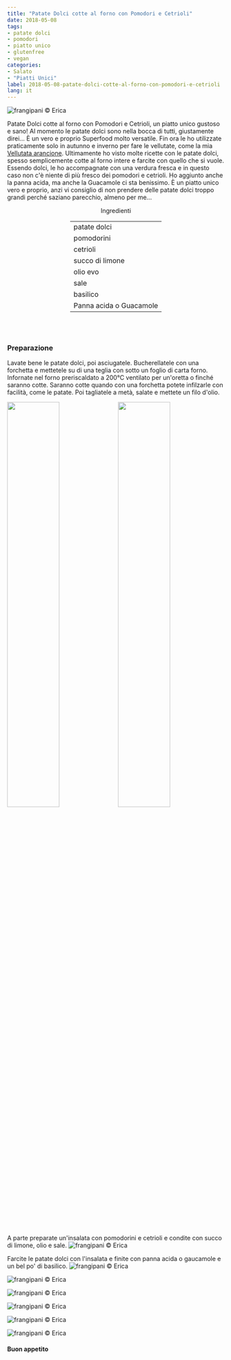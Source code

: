 ```yaml
---
title: "Patate Dolci cotte al forno con Pomodori e Cetrioli"
date: 2018-05-08
tags:
- patate dolci
- pomodori
- piatto unico
- glutenfree
- vegan
categories:
- Salato
- "Piatti Unici"
label: 2018-05-08-patate-dolci-cotte-al-forno-con-pomodori-e-cetrioli
lang: it
---
```

![](header.jpg "frangipani © Erica")

Patate Dolci cotte al forno con Pomodori e Cetrioli, un piatto unico gustoso e sano! Al momento le patate dolci sono nella bocca di tutti, giustamente direi... È un vero e proprio Superfood molto versatile. Fin ora le ho utilizzate praticamente solo in autunno e inverno per fare le vellutate, come la mia <a href="https://frangipani.raiano.ch/2018-01-10-vellutata-arancione-e-scones-salati-con-spinaci-e-feta/" target="_blank">Vellutata arancione</a>. Ultimamente ho visto molte ricette con le patate dolci, spesso semplicemente cotte al forno intere e farcite con quello che si vuole. Essendo dolci, le ho accompagnate con una verdura fresca e in questo caso non c'è niente di più fresco dei pomodori e cetrioli. Ho aggiunto anche la panna acida, ma anche la Guacamole ci sta benissimo. È un piatto unico vero e proprio, anzi vi consiglio di non prendere delle patate dolci troppo grandi perché saziano parecchio, almeno per me...

<div id="wrapper" style="text-align: center">
  <div id="yourdiv" style="display: inline-block;">
    <div class="ingredients">
      <div class="ingredients-title">Ingredienti</div>
      <table>
        <tbody>
          <tr>
            <td>patate dolci</td>
          </tr>
          <tr>
            <td>pomodorini</td>
          </tr>
          <tr>
            <td>cetrioli</td>
          </tr>
          <tr>
            <td>succo di limone</td>
          </tr>
          <tr>
            <td>olio evo</td>
          </tr>      
          <tr>
            <td>sale</td>
          </tr>
          <tr>
            <td>basilico</td>
          </tr>
          <tr>
            <td>Panna acida o Guacamole</td>
          </tr>
        </tbody>
      </table>
      <br></br>
    </div>
  </div>
</div>


<h3>
  <font color="grey">
    <i class="fa fa-cogs"></i>
  </font> Preparazione
</h3>

Lavate bene le patate dolci, poi asciugatele. Bucherellatele con una forchetta e mettetele su di una teglia con sotto un foglio di carta forno. Infornate nel forno preriscaldato a 200°C ventilato per un'oretta o finché saranno cotte. Saranno cotte quando con una forchetta potete infilzarle con facilità, come le patate. Poi tagliatele a metà, salate e mettete un filo d'olio.
<p>
  <div style="width: 100%; margin-bottom: ">
    <img style="float: left; width: 49%; margin-right: 1%" src="teglia.jpg" alt="" title="frangipani © Erica" />
    <img style="float: left; width: 49%; margin-left: 1%" src="patatedolci.jpg" alt="" title="frangipani © Erica" />
    <div style="clear: both"></div>
  </div>
</p>

A parte preparate un'insalata con pomodorini e cetrioli e condite con succo di limone, olio e sale.
![](insalata.jpg "frangipani © Erica")

Farcite le patate dolci con l'insalata e finite con panna acida o gaucamole e un bel po' di basilico.
![](risultato1.jpg "frangipani © Erica")

![](risultato2.jpg "frangipani © Erica")

![](risultato3.jpg "frangipani © Erica")

![](risultato4.jpg "frangipani © Erica")

![](risultato5.jpg "frangipani © Erica")

![](risultato6.jpg "frangipani © Erica")

<h4>Buon appetito
  <font color="red">
    <i class="fa fa-smile-o"></i>
  </font>
</h4>
